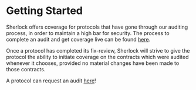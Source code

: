 # Getting Started

Sherlock offers coverage for protocols that have gone through our auditing process, in order to maintain a high bar for security. The process to complete an audit and get coverage live can be found [here](../audits/protocols/how-it-works-for-protocols.md).&#x20;

Once a protocol has completed its fix-review, Sherlock will strive to give the protocol the ability to initiate coverage on the contracts which were audited whenever it chooses, provided no material changes have been made to those contracts.

A protocol can request an audit [here](https://docs.google.com/forms/d/e/1FAIpQLSfqy21chyyzhAfbCxMQOlNTlYxegfvxZDhYsPkpI\_xD6AQiag/viewform)!
